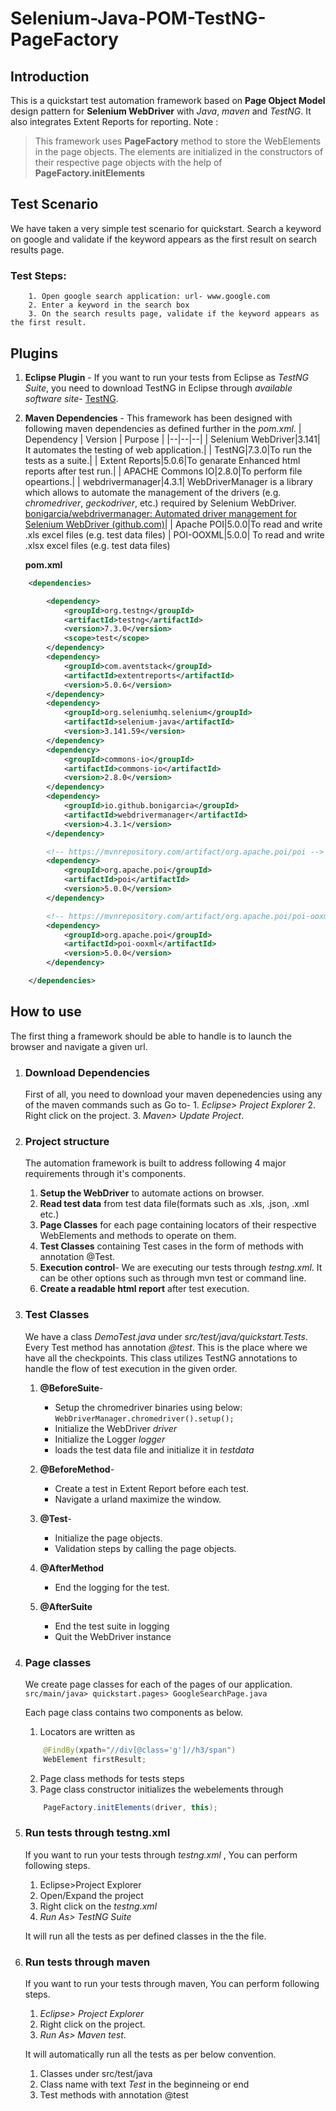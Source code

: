 # Selenium-Java-POM-TestNG-PageFactory
## Introduction
This is a quickstart test automation framework based on **Page Object Model** design pattern for **Selenium WebDriver** with *Java*, *maven* and *TestNG*. It also integrates Extent Reports for reporting.
Note :

> This framework uses **PageFactory** method to store the WebElements in the page objects. The elements are initialized in the constructors of their respective  page objects with the help of **PageFactory.initElements**


## Test Scenario
We have taken a very simple test scenario for quickstart.
Search a keyword on google and validate if the keyword appears as the first result on search results page.

### Test Steps:
		1. Open google search application: url- www.google.com
		2. Enter a keyword in the search box
		3. On the search results page, validate if the keyword appears as the first result.
	
## Plugins

 1. **Eclipse Plugin** - If you want to run your tests from Eclipse as *TestNG Suite*, you need to download TestNG in Eclipse through *available software site*-  [TestNG](https://dl.bintray.com/testng-team/testng-eclipse-release/).

2. **Maven Dependencies** - This framework has been designed with following maven dependencies as defined further in the *pom.xml*.
	| Dependency | Version | Purpose |
	|--|--|--|
	| Selenium WebDriver|3.141| It automates the testing of web application.|
	| TestNG|7.3.0|To run the tests as a suite.|
	| Extent Reports|5.0.6|To genarate Enhanced html reports after test run.|
	| APACHE Commons IO|2.8.0|To perform file opeartions.|
	| webdrivermanager|4.3.1| WebDriverManager is a library which allows to automate the management of the drivers (e.g. _chromedriver_, _geckodriver_, etc.) required by Selenium WebDriver. [bonigarcia/webdrivermanager: Automated driver management for Selenium WebDriver (github.com)](https://github.com/bonigarcia/webdrivermanager#basic-usage)|
	| Apache POI|5.0.0|To read and write .xls excel files (e.g. test data files)
	| POI-OOXML|5.0.0| To read and write .xlsx excel files (e.g. test data files)


	**pom.xml**
```xml
	<dependencies>

		<dependency>
			<groupId>org.testng</groupId>
			<artifactId>testng</artifactId>
			<version>7.3.0</version>
			<scope>test</scope>
		</dependency>
		<dependency>
			<groupId>com.aventstack</groupId>
			<artifactId>extentreports</artifactId>
			<version>5.0.6</version>
		</dependency>
		<dependency>
			<groupId>org.seleniumhq.selenium</groupId>
			<artifactId>selenium-java</artifactId>
			<version>3.141.59</version>
		</dependency>
		<dependency>
			<groupId>commons-io</groupId>
			<artifactId>commons-io</artifactId>
			<version>2.8.0</version>
		</dependency>
		<dependency>
			<groupId>io.github.bonigarcia</groupId>
			<artifactId>webdrivermanager</artifactId>
			<version>4.3.1</version>
		</dependency>

		<!-- https://mvnrepository.com/artifact/org.apache.poi/poi -->
		<dependency>
			<groupId>org.apache.poi</groupId>
			<artifactId>poi</artifactId>
			<version>5.0.0</version>
		</dependency>

		<!-- https://mvnrepository.com/artifact/org.apache.poi/poi-ooxml -->
		<dependency>
			<groupId>org.apache.poi</groupId>
			<artifactId>poi-ooxml</artifactId>
			<version>5.0.0</version>
		</dependency>

	</dependencies>
``` 

## How to use
The first thing a framework should be able to handle is to launch the browser and navigate a given url.

 1. ### Download Dependencies
 
	First of all, you need to download your maven depenedencies using any of the maven commands such as 
	Go to-
		 1. *Eclipse> Project Explorer*
		 2. Right click on the project.
		 3. *Maven> Update Project*.
 

 2. ### Project structure
	The automation framework is built to address following 4 major requirements through it's components.

	1. **Setup the WebDriver** to automate actions on browser.
	2. **Read test data** from test data file(formats such as .xls, .json, .xml etc.)
	3. **Page Classes** for each page containing locators of their respective WebElements and methods to operate on them.		 
	4. **Test Classes** containing Test cases in the form of methods with annotation @Test.
	5. **Execution control**- We are executing our tests through *testng.xml*. It can be other options such as through mvn test or command line.
	6. **Create a readable html report** after test execution.
		 
3. ### Test Classes		
	We have a class *DemoTest.java* under *src/test/java/quickstart.Tests*. 
	Every Test method has annotation *@test*. This is the place where we have all the checkpoints.	This class utilizes TestNG annotations to handle the flow of test execution in the given order.
	
	1. **@BeforeSuite**- 
		 - Setup the chromedriver binaries using below: 
			`WebDriverManager.chromedriver().setup();`			
		 - Initialize the WebDriver *driver*
		 - Initialize the Logger *logger*
		 - loads the test data file and initialize it in *testdata*
		 
	2. **@BeforeMethod**- 			
		 - Create a test in Extent Report before each test.
		 - Navigate a urland maximize the window.

	3. **@Test**- 
		
		 - Initialize the page objects.
		 - Validation steps by calling the page objects.

	4. **@AfterMethod**	

		 - End the logging for the test.

	5. **@AfterSuite**	

		 - End the test suite in logging
		 - Quit the WebDriver instance



3. ### Page classes
	We create page classes for each of the pages of our application. 
	`src/main/java> quickstart.pages> GoogleSearchPage.java`

	Each page class contains two components as below.
	1. Locators are written as 
	```java
		@FindBy(xpath="//div[@class='g']//h3/span")
		WebElement firstResult;
	```
	2. Page class methods for tests steps
	3. Page class constructor initializes the webelements through 
	```java
		PageFactory.initElements(driver, this);
	```

 5. ### Run tests through testng.xml
	 If you want to run your tests through *testng.xml* , You can perform following steps.

	 1. Eclipse>Project Explorer
	 2. Open/Expand the project
	 3. Right click on the *testng.xml*
	 4. *Run As> TestNG Suite*

	It will run all the tests as per defined classes in the the file.
	 
 6. ### Run tests through maven
	 If you want to run your tests through maven, You can perform following steps.
	1. *Eclipse> Project Explorer*
	2. Right click on the project.
	3. *Run As> Maven test*.

			 
	It will automatically run all the tests as per below convention.
	
	 1. Classes under src/test/java
	 2. Class name with text *Test* in the beginneing or end
	 3. Test methods with annotation @test

